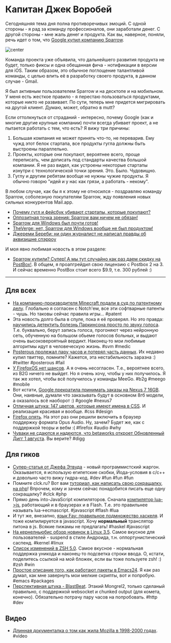 # Капитан Джек Воробей

Сегодняшняя тема дня полна противоречивых эмоций. С одной стороны - я рад за команду профессионалов, они заработали денег. С другой стороны - мне жаль денег и продукта. Как вы, наверное, поняли, речь идет о том, что [Google купил компанию Sparrow](http://sprw.me).

![center](http://sprw.me/img/sg-tHeCJJvU7sgn.png)

Команда проекта уже объявила, что дальнейшего развития продукта не будет, только фиксы и одна обещанная фича - нотификации в версии для iOS. Таким образом, это обычное поглощение  талантливой команды, с целью влить её в разработку своего продукта, в данном случае - Gmail.

Я был активным пользователем Sparrow и на десктопе и на мобильном. У меня есть жесткое правило - я перестаю пользоваться продуктами, которые никто не развивает. По сути, теперь мне придется мигрировать на другой клиент. Думаю, может, обратно в mutt?

Если оттолкнуться от страданий - интересно, почему Google (как и многие другие крупные компании) почти всегда убивает проект, а не пытается работать с тем, что есть? Я вижу три причины:

1. Большая компания не может принять что-то, не переварив. Ему чужд этот белок стартапа, все продукты гугла должны быть выстроены параллельно.
2. Проекты, которые они покупают, вероятнее всего, проще переписать, чем дописать под стандарты качества большой компании. Я не раз видел, как устроены некоторые стартапы изнутри с технологической точки зрения. Это. Было. Чудовищно.
3. Гуглу и другим ребятам вообще не нужны чужие продукты. Я обычно говорю "идей и у нас как грязи, а работать - некому".

В любом случае, как бы я к этому не относился - поздравляю команду Sparrow, соболезную покупателям Sparrow, жду появления новых сильных конкурентов Mail.app.

* [Почему гугл и фейсбук убивают стартапы, которые покупают?](http://techland.time.com/2012/07/20/why-google-or-facebook-buying-your-favorite-startup-means-its-probably-toast/)
* [Оппозитная точка зрения: Sparrow вам ничем не обязан!](http://mattgemmell.com/2012/07/21/entitlement-and-acquisition/)
* [Sparrow для Windows был почти готов!](http://everydaypanos.com/post/27703705803/shh-sparrow-for-windows-was-just-a-few-weeks-away)
* [TheVerge: нет, Sparrow для Windows вообще не был продуктом!](http://www.theverge.com/2012/7/21/3174803/sparrow-for-windows-never-existed)
* [Джереми Береби: ни один журналист не написал правды об аквизишне спэрроу](http://techbaguette.com/2012/07/22/sparrow-truth/)

И моя явно любимая новость в этом разделе:

* [Sparrow купили? Супер! А мы тут случайно как раз даем скидку на PostBox!](http://www3.postbox-inc.com/?/blog/entry/first_thunderbird_now_sparrow/). В общем, я проапгрейдил свою лицензию с Postbox 2 на 3. И сейчас временно PostBox стоит всего $9.9, т.е. 300 рублей :)

-----

## Для всех
* [На компанию-производителя Minecraft подали в суд по патентному делу](http://notch.tumblr.com/post/27751395263/on-patents). Глобально я согласен с Notch'ем, все эти софтварные патенты - чушь. Но таковы сейчас правила игры… #patent
* Эта новость долго была в спуле, пока я её проверял. Но это правда: [научились детектить болезнь Паркинсона просто по звуку голоса](http://www.npr.org/2012/07/21/157102978/say-ahhh-a-simpler-way-to-detect-parkinsons). Т.е. буквально, берут запись голоса, прогоняют через нейронную сеть, обученную на большом обьеме голосов больных, и выдают очень высоковероятный вердикт. Наконец-то мои любимые алгоритмы идут в человеческую жизнь. #svm #medic
* [Posterous пролежал пару часов и потерял часть данных](http://thenextweb.com/insider/2012/07/22/twitter-owned-posterous-loses-multiple-databases-service-down-for-2-hours/). Их недавно купил твиттер, помните? Кажется, эта нестабильность заразна :) #twitter #posterous #fail
* [У FirefoxOS нет шансов](http://www.extremetech.com/computing/133159-firefox-os-doesnt-stand-a-chance). А я очень несогласен. Т.е., вероятнее всего, из B2G ничего не выйдет. Но я очень хочу, чтобы у них получилось. Я так же хотел, чтобы всё получилось у команды MeeGo. #b2g #meego #mobile
* Вот кстати, [Google прекратила принимать заказы на Nexus 7 16GB](http://www.guardian.co.uk/technology/2012/jul/22/google-nexus-7-16-surprise). Они, наивные, думали что заказывать будут в основном 8гб модели, а оказалось всё наоборот :) #google #nexus7
* [Отличная штука: 147 цветов, которые имеют имена в CSS](http://www.147colors.com). И реализация красивая и вообще. #css #design
* [Firefox опять](http://hacks.mozilla.org/2012/07/firefox-beta-15-supports-the-new-opus-audio-format/). На этот раз они решили включить в браузер поддержку формата Opus Audio. Ну, зачем? Будет же, как с поддержкой теоры и вебм :( #firefox #audio #why
* [Чуваки не сдаются и надеются, что betaworks откроет Обновленный Дигг 1 августа](http://rethinkdigg.com). Вы верите? #digg

## Для гиков
* [Супер-статья от Джефа Этвуда](http://www.codinghorror.com/blog/2012/07/new-programming-jargon.html) - новый программистский жаргон. Оказывается, я использую египетские скобки, Йода-условия в c/c++ и довольно часто вижу гидра-код. #dev #fun #fun #fun
* Помните clck.ru? Вот вам [туториал, как написать свою сокращалку, на php](http://codular.com/build-it-url-shortener)! Впрочем, кому и зачем сейчас понадобится писать еще одну сокращалку? #clck #php
* Прямо день into-JavaScript компиляторов. Сначала [компилятор lua->js](https://github.com/mherkender/lua.js), работающий и в браузерах и в Flash. Т.е. это правильнее называть lua->ecmascript. #javascript #flash #lua
* И тут же, внезапно, [язык Fay: правильное подмножество хаскеля](http://chrisdone.com/fay/). И тоже компилируется в javascript. Хочу **нормальный** транслятор питона в js. Всякие пижамы не предлагать! #haskel #javascript
* [На кернелньюбис обзор новинок в Linux 3.5](http://kernelnewbies.org/Linux_3.5). Самое вкусное для пользователей - suspend в стиле Андроида, т.н. оппортунистический саспенд. #kernel #linux
* [Список изменений в ZSH 5.0](http://zsh.git.sourceforge.net/git/gitweb.cgi?p=zsh/zsh;a=blob;f=NEWS;hb=HEAD). Самое вкусное - нормальная поддержка уникода и наконец-то подсветка строки ввода. О, кстати, поделитесь ссылкой на мой бложек, если вы тоже пользуете zsh! :) #zsh #win
* [Простое описание того, как работают пакеты в Emacs24](http://nic.ferrier.me.uk/blog/2012_07/emacs-packages-for-programmers). Я как раз думал, как мне завернуть мои мелкие скрипты, вот и попробую. #emacs #packages
* [Перспективная штука - BlastBeat](https://github.com/unbit/blastbeat/). Этакий Mongrel2, только сделаный правильно, с поддержкой websocket и chunked output (для комета, конечно). Обязательно потрачу пару часов на попробовать. #http #dev


## Видео
* [Длинная документалка о том как жила Mozilla в 1998-2000 годах](http://www.organizedwonder.com/videos/1109). #video


